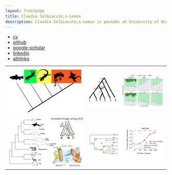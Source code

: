```yaml
---
layout: frontpage
title: Claudia Sol&iacute;s-Lemus
description: Claudia Sol&iacute;s-Lemus is postdoc at University of Wisconsin - Madison working with Bret Larget on Bayesian phylogenetics
---
```


<div class="navbar">
  <div class="navbar-inner">
      <ul class="nav">
          <li><a href="http://pages.stat.wisc.edu/~claudia/cv.pdf">cv</a></li>
          <li><a href="https://github.com/crsl4">github</a></li>
          <li><a href="https://scholar.google.com/citations?user=GrUypj8AAAAJ&hl=en&oi=ao">google-scholar</a></li>
          <li><a href="https://www.linkedin.com/in/claudia-solis-lemus-b64069122">linkedin</a></li>
          <li><a href="https://www.athlinks.com/athletes/267606489">athlinks</a></li>
      </ul>
  </div>
</div>

<table class="wide">
<tr>
  <td class="left">
    <a href="http://onlinelibrary.wiley.com/doi/10.1111/evo.12582/abstract">
        <img src="assets/pics/ibpp.png" alt="iBPP" title="iBPP"/>
    </a>
  </td>
  <td class="right">
    <a href="http://sysbio.oxfordjournals.org/content/early/2016/05/04/sysbio.syw030.full.pdf?keytype=ref&ijkey=4YgLuAtchHF4QmS">
        <img src="assets/pics/inconsistency.png" alt="Solis-Lemus et
        al. (2016) Fig 3,7" title="Solis-Lemus et al. (2016) Fig 3,7"/>
    </a>
  </td>
</tr>
<tr>
  <td class="left">
    <a href="https://github.com/crsl4/PhyloNetworks.jl">
        <img src="assets/pics/snaq3.png" alt="SNaQ" title="SNaQ"/>
    </a>
  </td>
  <td class="right">
    <a href="http://journals.plos.org/plosgenetics/article?id=10.1371/journal.pgen.1005896">
        <img src="assets/pics/snaq2.png" alt="Solis-Lemus,Ane (2016) Fig 9b" title="Solis-Lemus,Ane (2016) Fig 9b"/>
    </a>
  </td>
</tr>
</table>

